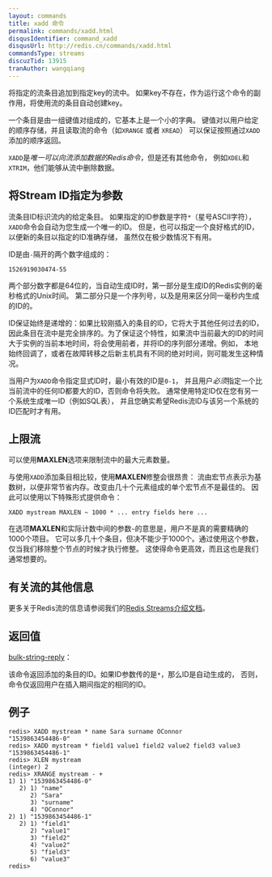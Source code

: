 ```yaml
---
layout: commands
title: xadd 命令
permalink: commands/xadd.html
disqusIdentifier: command_xadd
disqusUrl: http://redis.cn/commands/xadd.html
commandsType: streams
discuzTid: 13915
tranAuthor: wangqiang
---
```


将指定的流条目追加到指定key的流中。
如果key不存在，作为运行这个命令的副作用，将使用流的条目自动创建key。

一个条目是由一组键值对组成的，它基本上是一个小的字典。
键值对以用户给定的顺序存储，并且读取流的命令（如`XRANGE` 或者 `XREAD`）
可以保证按照通过`XADD`添加的顺序返回。

`XADD`是*唯一可以向流添加数据的Redis命令*，但是还有其他命令，
例如`XDEL`和`XTRIM`，他们能够从流中删除数据。

## 将Stream ID指定为参数

流条目ID标识流内的给定条目。
如果指定的ID参数是字符`*`（星号ASCII字符），`XADD`命令会自动为您生成一个唯一的ID。
但是，也可以指定一个良好格式的ID，以便新的条目以指定的ID准确存储，
虽然仅在极少数情况下有用。

ID是由`-`隔开的两个数字组成的：

    1526919030474-55

两个部分数字都是64位的，当自动生成ID时，第一部分是生成ID的Redis实例的毫秒格式的Unix时间。
第二部分只是一个序列号，以及是用来区分同一毫秒内生成的ID的。

ID保证始终是递增的：如果比较刚插入的条目的ID，它将大于其他任何过去的ID，
因此条目在流中是完全排序的。为了保证这个特性，如果流中当前最大的ID的时间
大于实例的当前本地时间，将会使用前者，并将ID的序列部分递增。例如，
本地始终回调了，或者在故障转移之后新主机具有不同的绝对时间，则可能发生这种情况。

当用户为`XADD`命令指定显式ID时，最小有效的ID是`0-1`，
并且用户*必须*指定一个比当前流中的任何ID都要大的ID，否则命令将失败。
通常使用特定ID仅在您有另一个系统生成唯一ID（例如SQL表），
并且您确实希望Redis流ID与该另一个系统的ID匹配时才有用。

## 上限流

可以使用**MAXLEN**选项来限制流中的最大元素数量。

与使用`XADD`添加条目相比较，使用**MAXLEN**修整会很昂贵：
流由宏节点表示为基数树，以便非常节省内存。改变由几十个元素组成的单个宏节点不是最佳的。
因此可以使用以下特殊形式提供命令：

    XADD mystream MAXLEN ~ 1000 * ... entry fields here ...

在选项**MAXLEN**和实际计数中间的参数`~`的意思是，用户不是真的需要精确的1000个项目。
它可以多几十个条目，但决不能少于1000个。通过使用这个参数，仅当我们移除整个节点的时候才执行修整。
这使得命令更高效，而且这也是我们通常想要的。

## 有关流的其他信息

更多关于Redis流的信息请参阅我们的[Redis Streams介绍文档](/topics/streams-intro.html)。

## 返回值

[bulk-string-reply](/topics/protocol.html#bulk-string-reply)：

该命令返回添加的条目的ID。如果ID参数传的是`*`，那么ID是自动生成的，
否则，命令仅返回用户在插入期间指定的相同的ID。

## 例子

	redis> XADD mystream * name Sara surname OConnor
	"1539863454486-0"
	redis> XADD mystream * field1 value1 field2 value2 field3 value3
	"1539863454486-1"
	redis> XLEN mystream
	(integer) 2
	redis> XRANGE mystream - +
	1) 1) "1539863454486-0"
	   2) 1) "name"
		  2) "Sara"
		  3) "surname"
		  4) "OConnor"
	2) 1) "1539863454486-1"
	   2) 1) "field1"
		  2) "value1"
		  3) "field2"
		  4) "value2"
		  5) "field3"
		  6) "value3"
	redis> 
